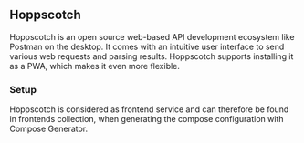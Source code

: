 ## Hoppscotch
Hoppscotch is an open source web-based API development ecosystem like Postman on the desktop. It comes with an intuitive user interface to send various web requests and parsing results. Hoppscotch supports installing it as a PWA, which makes it even more flexible.

### Setup
Hoppscotch is considered as frontend service and can therefore be found in frontends collection, when generating the compose configuration with Compose Generator.